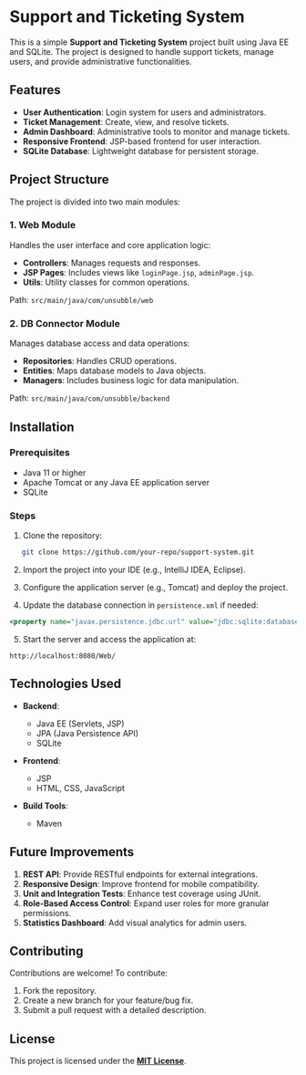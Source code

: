 # Support and Ticketing System

This is a simple **Support and Ticketing System** project built using Java EE and SQLite. The project is designed to handle support tickets, manage users, and provide administrative functionalities.

## Features

- **User Authentication**: Login system for users and administrators.
- **Ticket Management**: Create, view, and resolve tickets.
- **Admin Dashboard**: Administrative tools to monitor and manage tickets.
- **Responsive Frontend**: JSP-based frontend for user interaction.
- **SQLite Database**: Lightweight database for persistent storage.

## Project Structure

The project is divided into two main modules:

### 1. **Web Module**

Handles the user interface and core application logic:
- **Controllers**: Manages requests and responses.
- **JSP Pages**: Includes views like `loginPage.jsp`, `adminPage.jsp`.
- **Utils**: Utility classes for common operations.

Path: `src/main/java/com/unsubble/web`

### 2. **DB Connector Module**

Manages database access and data operations:
- **Repositories**: Handles CRUD operations.
- **Entities**: Maps database models to Java objects.
- **Managers**: Includes business logic for data manipulation.

Path: `src/main/java/com/unsubble/backend`

## Installation

### Prerequisites
- Java 11 or higher
- Apache Tomcat or any Java EE application server
- SQLite

### Steps
1. Clone the repository:
```bash
   git clone https://github.com/your-repo/support-system.git
```

2. Import the project into your IDE (e.g., IntelliJ IDEA, Eclipse).

3. Configure the application server (e.g., Tomcat) and deploy the project.

4. Update the database connection in `persistence.xml` if needed:
```xml
<property name="javax.persistence.jdbc.url" value="jdbc:sqlite:database.db" />
```

5. Start the server and access the application at:
```
http://localhost:8080/Web/
```

## Technologies Used

- **Backend**:
    - Java EE (Servlets, JSP)
    - JPA (Java Persistence API)
    - SQLite
	
- **Frontend**:
    - JSP
    - HTML, CSS, JavaScript
    
- **Build Tools**:
    - Maven

## Future Improvements

1. **REST API**: Provide RESTful endpoints for external integrations.
2. **Responsive Design**: Improve frontend for mobile compatibility.
3. **Unit and Integration Tests**: Enhance test coverage using JUnit.
4. **Role-Based Access Control**: Expand user roles for more granular permissions.
5. **Statistics Dashboard**: Add visual analytics for admin users.

## Contributing

Contributions are welcome! To contribute:

1. Fork the repository.
2. Create a new branch for your feature/bug fix.
3. Submit a pull request with a detailed description.

## License

This project is licensed under the __[MIT License](./LICENSE)__.
